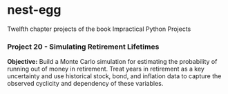 # nest-egg
Twelfth chapter projects of the book Impractical Python Projects

### Project 20 - Simulating Retirement Lifetimes
**Objective:**
Build a Monte Carlo simulation for estimating the probability of running out of
money in retirement. Treat years in retirement as a key uncertainty and use
historical stock, bond, and inflation data to capture the observed cyclicity and
dependency of these variables.

